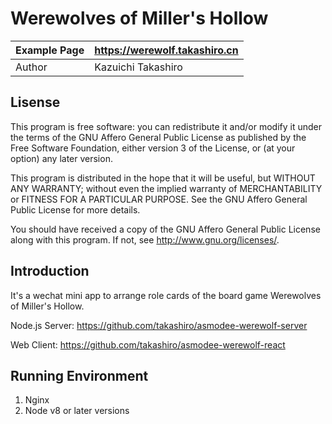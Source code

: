 Werewolves of Miller's Hollow
==========

| Example Page |    https://werewolf.takashiro.cn      |
|--------------|---------------------------------------|
| Author       |           Kazuichi Takashiro          |


Lisense
-------
This program is free software: you can redistribute it and/or modify
it under the terms of the GNU Affero General Public License as
published by the Free Software Foundation, either version 3 of the
License, or (at your option) any later version.

This program is distributed in the hope that it will be useful,
but WITHOUT ANY WARRANTY; without even the implied warranty of
MERCHANTABILITY or FITNESS FOR A PARTICULAR PURPOSE.  See the
GNU Affero General Public License for more details.

You should have received a copy of the GNU Affero General Public License
along with this program. If not, see <http://www.gnu.org/licenses/>.

Introduction
------------

It's a wechat mini app to arrange role cards of the board game Werewolves of Miller's Hollow.

Node.js Server: https://github.com/takashiro/asmodee-werewolf-server

Web Client: https://github.com/takashiro/asmodee-werewolf-react

Running Environment
-------------------
1. Nginx
2. Node v8 or later versions
